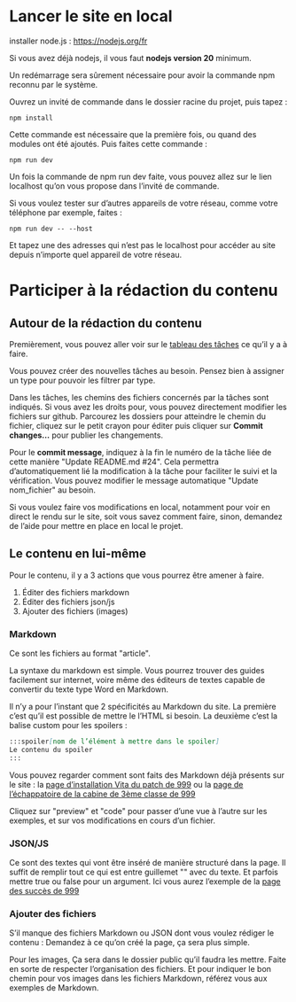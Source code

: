 # Lancer le site en local

installer node.js : https://nodejs.org/fr

Si vous avez déjà nodejs, il vous faut **nodejs version 20** minimum.

Un redémarrage sera sûrement nécessaire pour avoir la commande npm reconnu par le système.

Ouvrez un invité de commande dans le dossier racine du projet, puis tapez :

    npm install

Cette commande est nécessaire que la première fois, ou quand des modules ont été ajoutés. Puis faites cette commande :

    npm run dev

Un fois la commande de npm run dev faite, vous pouvez allez sur le lien localhost qu’on vous propose dans l’invité de commande.

Si vous voulez tester sur d’autres appareils de votre réseau, comme votre téléphone par exemple, faites :

    npm run dev -- --host

Et tapez une des adresses qui n’est pas le localhost pour accéder au site depuis n’importe quel appareil de votre réseau.

# Participer à la rédaction du contenu

## Autour de la rédaction du contenu

Premièrement, vous pouvez aller voir sur le [tableau des tâches](https://github.com/orgs/DreamTrad/projects/3) ce qu’il y a à faire.

Vous pouvez créer des nouvelles tâches au besoin. Pensez bien à assigner un type pour pouvoir les filtrer par type.

Dans les tâches, les chemins des fichiers concernés par la tâches sont indiqués. Si vous avez les droits pour, vous pouvez directement modifier les fichiers sur github. Parcourez les dossiers pour atteindre le chemin du fichier, cliquez sur le petit crayon pour éditer puis cliquer sur **Commit changes…** pour publier les changements.

Pour le **commit message**, indiquez à la fin le numéro de la tâche liée de cette manière "Update README.md #24". Cela permettra d’automatiquement lié la modification à la tâche pour faciliter le suivi et la vérification. Vous pouvez modifier le message automatique "Update nom_fichier" au besoin.

Si vous voulez faire vos modifications en local, notamment pour voir en direct le rendu sur le site, soit vous savez comment faire, sinon, demandez de l’aide pour mettre en place en local le projet.

## Le contenu en lui-même

Pour le contenu, il y a 3 actions que vous pourrez être amener à faire.
1. Éditer des fichiers markdown
2. Éditer des fichiers json/js
3. Ajouter des fichiers (images)

### Markdown

Ce sont les fichiers au format "article".

La syntaxe du markdown est simple. Vous pourrez trouver des guides facilement sur internet, voire même des éditeurs de textes capable de convertir du texte type Word en Markdown.

Il n’y a pour l’instant que 2 spécificités au Markdown du site. La première c’est qu’il est possible de mettre le l’HTML si besoin. La deuxième c’est la balise custom pour les spoilers :

```markdown
:::spoiler[nom de l’élément à mettre dans le spoiler]
Le contenu du spoiler
:::
```

Vous pouvez regarder comment sont faits des Markdown déjà présents sur le site : la [page d’installation Vita du patch de 999](https://github.com/DreamTrad/dreamtrad-web/blob/contenu/src/data/jeu/999/jeufr/installation/psvita.md) ou la [page de l’échappatoire de la cabine de 3ème classe de 999](https://github.com/DreamTrad/dreamtrad-web/blob/contenu/src/data/jeu/999/guide/echappatoires/cabine_de_3eme_classe.md)

Cliquez sur "preview" et "code" pour passer d’une vue à l’autre sur les exemples, et sur vos modifications en cours d’un fichier.

### JSON/JS

Ce sont des textes qui vont être inséré de manière structuré dans la page.
Il suffit de remplir tout ce qui est entre guillemet "" avec du texte. Et parfois mettre true ou false pour un argument.
Ici vous aurez l’exemple de la [page des succès de 999](https://github.com/DreamTrad/dreamtrad-web/blob/contenu/src/data/jeu/999/guide/achievements.js)

### Ajouter des fichiers

S’il manque des fichiers Markdown ou JSON dont vous voulez rédiger le contenu : Demandez à ce qu’on créé la page, ça sera plus simple.

Pour les images, Ça sera dans le dossier public qu’il faudra les mettre. Faite en sorte de respecter l’organisation des fichiers. Et pour indiquer le bon chemin pour vos images dans les fichiers Markdown, référez vous aux exemples de Markdown.

